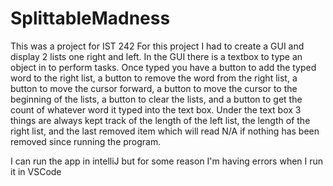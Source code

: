 # SplittableMadness
This was a project for IST 242
For this project I had to create a GUI and display 2 lists one right and left.
In the GUI there is a textbox to type an object in to perform tasks.
Once typed you have a button to add the typed word to the right list,
a button to remove the word from the right list, a button to move the cursor forward,
a button to move the cursor to the beginning of the lists, a button to clear the lists,
and a button to get the count of whatever word it typed into the text box. Under the 
text box 3 things are always kept track of the length of the left list, the length of the
right list, and the last removed item which will read N/A if nothing has been removed since
running the program.

I can run the app in intelliJ but for some reason I'm having errors when I run it in VSCode
